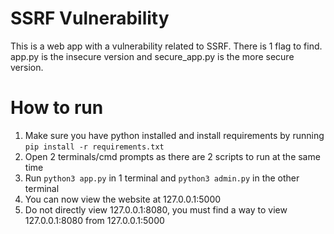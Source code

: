 # SSRF Vulnerability
This is a web app with a vulnerability related to SSRF. There is 1 flag to find.
app.py is the insecure version and secure_app.py is the more secure version.

# How to run
1. Make sure you have python installed and install requirements by running ```pip install -r requirements.txt```
2. Open 2 terminals/cmd prompts as there are 2 scripts to run at the same time
3. Run ```python3 app.py``` in 1 terminal and ```python3 admin.py``` in the other terminal
4. You can now view the website at 127.0.0.1:5000
5. Do not directly view 127.0.0.1:8080, you must find a way to view 127.0.0.1:8080 from 127.0.0.1:5000
